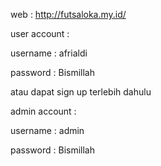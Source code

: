 web : http://futsaloka.my.id/


user account : 

username : afrialdi

password : Bismillah


atau dapat sign up terlebih dahulu






admin account :

username : admin

password : Bismillah
